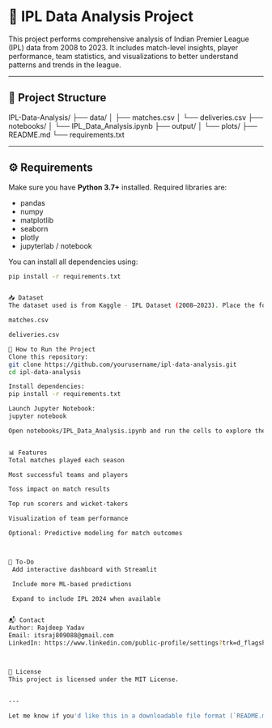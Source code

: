# 🏏 IPL Data Analysis Project

This project performs comprehensive analysis of Indian Premier League (IPL) data from 2008 to 2023. It includes match-level insights, player performance, team statistics, and visualizations to better understand patterns and trends in the league.

---

## 📂 Project Structure
IPL-Data-Analysis/
├── data/
│ ├── matches.csv
│ └── deliveries.csv
├── notebooks/
│ └── IPL_Data_Analysis.ipynb
├── output/
│ └── plots/
├── README.md
└── requirements.txt


---

## ⚙️ Requirements

Make sure you have **Python 3.7+** installed. Required libraries are:

- pandas
- numpy
- matplotlib
- seaborn
- plotly
- jupyterlab / notebook

You can install all dependencies using:

```bash
pip install -r requirements.txt


📥 Dataset
The dataset used is from Kaggle - IPL Dataset (2008–2023). Place the following files inside the data/ directory:

matches.csv

deliveries.csv

🚀 How to Run the Project
Clone this repository:
git clone https://github.com/yourusername/ipl-data-analysis.git
cd ipl-data-analysis

Install dependencies:
pip install -r requirements.txt

Launch Jupyter Notebook:
jupyter notebook

Open notebooks/IPL_Data_Analysis.ipynb and run the cells to explore the analysis.


📊 Features
Total matches played each season

Most successful teams and players

Toss impact on match results

Top run scorers and wicket-takers

Visualization of team performance

Optional: Predictive modeling for match outcomes



📌 To-Do
 Add interactive dashboard with Streamlit

 Include more ML-based predictions

 Expand to include IPL 2024 when available


📬 Contact
Author: Rajdeep Yadav
Email: itsraj809088@gmail.com
LinkedIn: https://www.linkedin.com/public-profile/settings?trk=d_flagship3_profile_self_view_public_profile&lipi=urn%3Ali%3Apage%3Ad_flagship3_profile_view_base%3B%2B0vQ6DH9RlWiZ9O3T%2Bq5Zw%3D%3D



📝 License
This project is licensed under the MIT License.


---

Let me know if you'd like this in a downloadable file format (`README.md`) or help generating the `requirements.txt`.















